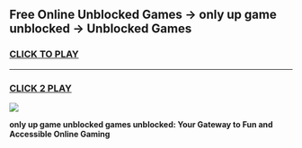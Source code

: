 
## Free Online Unblocked Games → only up game unblocked → Unblocked Games
<h3>
<a href="https://premium.freeplayer.one?title=only_up_game_unblocked&ref=21F">CLICK TO PLAY</a></h3>
<hr>

<h3>
<a href="https://premium.freeplayer.one?title=only_up_game_unblocked&ref=21F">CLICK 2 PLAY</a>
  
</h3>

<a href="https://premium.freeplayer.one?title=only_up_game_unblocked&ref=21F/"><img src="https://clearcache.store/games.png"></a>


**only up game unblocked games unblocked: Your Gateway to Fun and Accessible Online Gaming**
